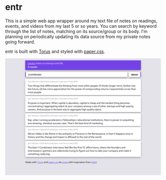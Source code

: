 # entr

This is a simple web app wrapper around my text file of notes on readings, events, and videos from my last 5 or so years. You can search by keyword through the list of notes, matching on its source/group or its body. I'm planning on periodically updating its data source from my private notes going forward.

entr is built with [Torus](https://github.com/thesephist/torus) and styled with [paper.css](https://thesephist.github.io/paper.css/).

![entr screenshot](screenshot.png)